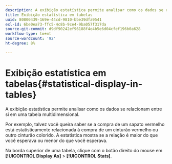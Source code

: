```yaml
---
description: A exibição estatística permite analisar como os dados se relacionam entre si em uma tabela multidimensional.
title: Exibição estatística em tabelas
uuid: 80800439-169e-44cd-9810-bbe39dfa9541
exl-id: 6be0ea73-ffc5-4c8b-9ce4-9ba057f317da
source-git-commit: d9df90242ef96188f4e4b5e6d04cfef196b0a628
workflow-type: tm+mt
source-wordcount: '92'
ht-degree: 8%

---
```


# Exibição estatística em tabelas{#statistical-display-in-tables}

A exibição estatística permite analisar como os dados se relacionam entre si em uma tabela multidimensional.

Por exemplo, talvez você queira saber se a compra de um sapato vermelho está estatisticamente relacionada à compra de um cinturão vermelho ou outro cinturão colorido. A estatística mostra se a relação é maior do que você esperava ou menor do que você esperava.

Na borda superior de uma tabela, clique com o botão direito do mouse em **[!UICONTROL Display As]** > **[!UICONTROL Stats]**.
